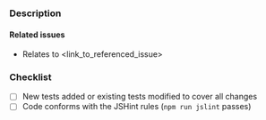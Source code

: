 ### Description


#### Related issues

<!--
Please list related issues and discussion by using the following syntax:

- Relates to #49
  (to reference issues in the Objection.js repository)
- Relates to https://github.com/tgriesser/knex/issues/100
  (to reference issues in a related repository)
-->

- Relates to <link_to_referenced_issue>

### Checklist

<!--
- Please mark your choice with an "x" (i.e. [x], see
  https://github.com/blog/1375-task-lists-in-gfm-issues-pulls-comments)
- PR's without test coverage will be closed.
-->

- [ ] New tests added or existing tests modified to cover all changes
- [ ] Code conforms with the JSHint rules (`npm run jslint` passes)
